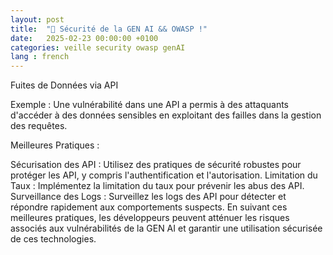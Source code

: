 ```yaml
---
layout: post
title:  "🚀 Sécurité de la GEN AI && OWASP !"
date:   2025-02-23 00:00:00 +0100
categories: veille security owasp genAI 
lang : french
---
```



Fuites de Données via API

Exemple : Une vulnérabilité dans une API a permis à des attaquants d'accéder à des données sensibles en exploitant des failles dans la gestion des requêtes.

Meilleures Pratiques :

Sécurisation des API : Utilisez des pratiques de sécurité robustes pour protéger les API, y compris l'authentification et l'autorisation.
Limitation du Taux : Implémentez la limitation du taux pour prévenir les abus des API.
Surveillance des Logs : Surveillez les logs des API pour détecter et répondre rapidement aux comportements suspects.
En suivant ces meilleures pratiques, les développeurs peuvent atténuer les risques associés aux vulnérabilités de la GEN AI et garantir une utilisation sécurisée de ces technologies.